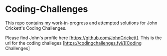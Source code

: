 # Coding-Challenges
This repo contains my work-in-progress and attempted solutions for John Crickett's Coding Challenges.

Please find John's profile here [https://github.com/JohnCrickett]. This is the url for the coding challeges [https://codingchallenges.fyi/][Coding Challenges]



